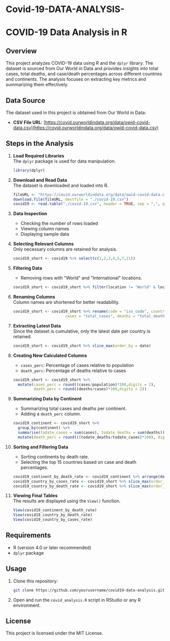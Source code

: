 # Covid-19-DATA-ANALYSIS-
# COVID-19 Data Analysis in R

## Overview
This project analyzes COVID-19 data using R and the `dplyr` library. The dataset is sourced from Our World in Data and provides insights into total cases, total deaths, and case/death percentages across different countries and continents. The analysis focuses on extracting key metrics and summarizing them effectively.

## Data Source
The dataset used in this project is obtained from Our World in Data:
- **CSV File URL**: [https://covid.ourworldindata.org/data/owid-covid-data.csv](https://covid.ourworldindata.org/data/owid-covid-data.csv)

## Steps in the Analysis
1. **Load Required Libraries**  
   The `dplyr` package is used for data manipulation.
   ```r
   library(dplyr)
   ```

2. **Download and Read Data**  
   The dataset is downloaded and loaded into R.
   ```r
   fileURL <- "https://covid.ourworldindata.org/data/owid-covid-data.csv"
   download.file(fileURL, destfile = "./covid-19.csv") 
   covid19 <- read.table("./covid-19.csv", header = TRUE, sep = ",", quote = "")
   ```

3. **Data Inspection**  
   - Checking the number of rows loaded
   - Viewing column names
   - Displaying sample data

4. **Selecting Relevant Columns**  
   Only necessary columns are retained for analysis.
   ```r
   covid19_short <- covid19 %>% select(c(1,2,3,4,5,7,21))
   ```

5. **Filtering Data**  
   - Removing rows with "World" and "International" locations.
   ```r
   covid19_short <- covid19_short %>% filter(location != "World" & location != "International")
   ```

6. **Renaming Columns**  
   Column names are shortened for better readability.
   ```r
   covid19_short <- covid19_short %>% rename(code = "iso_code", country = "location", 
                          cases = "total_cases", deaths = "total_deaths")
   ```

7. **Extracting Latest Data**  
   Since the dataset is cumulative, only the latest date per country is retained.
   ```r
   covid19_short <- covid19_short %>% slice_max(order_by = date)
   ```

8. **Creating New Calculated Columns**  
   - `cases_perc`: Percentage of cases relative to population
   - `death_perc`: Percentage of deaths relative to cases
   ```r
   covid19_short <- covid19_short %>%
     mutate(cases_perc = round((cases/population)*100,digits = 2), 
            death_perc = round((deaths/cases)*100,digits = 2))
   ```

9. **Summarizing Data by Continent**  
   - Summarizing total cases and deaths per continent.
   - Adding a `death_perc` column.
   ```r
   covid19_continent <- covid19_short %>%
     group_by(continent) %>%
     summarise(todate_cases = sum(cases), todate_deaths = sum(deaths)) %>%
     mutate(death_perc = round(((todate_deaths/todate_cases)*100), digits = 2))
   ```

10. **Sorting and Filtering Data**  
    - Sorting continents by death rate.
    - Selecting the top 15 countries based on case and death percentages.
    ```r
    covid19_continent_by_death_rate <- covid19_continent %>% arrange(desc(death_perc))
    covid19_country_by_cases_rate <- covid19_short %>% slice_max(order_by = cases_perc, n = 15)
    covid19_country_by_death_rate <- covid19_short %>% slice_max(order_by = death_perc, n = 15)
    ```

11. **Viewing Final Tables**  
    The results are displayed using the `View()` function.
    ```r
    View(covid19_continent_by_death_rate)
    View(covid19_country_by_death_rate)
    View(covid19_country_by_cases_rate)
    ```

## Requirements
- R (version 4.0 or later recommended)
- `dplyr` package

## Usage
1. Clone this repository:
   ```sh
   git clone https://github.com/yourusername/covid19-data-analysis.git
   ```
2. Open and run the `covid_analysis.R` script in RStudio or any R environment.

## License
This project is licensed under the MIT License.

